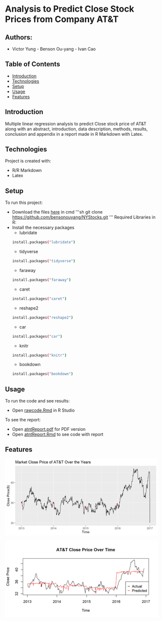 # Analysis to Predict Close Stock Prices from Company AT&T

## Authors:
- Victor Yung - Benson Ou-yang - Ivan Cao

## Table of Contents
* [Introduction](#introduction)
* [Technologies](#technologies)
* [Setup](#setup)
* [Usage](#usage)
* [Features](#features)

## Introduction
Multiple linear regression analysis to predict Close stock price of AT&T along with an abstract, introduction, data description, methods, results, conclusion and appendix in a report made in R Markdown with Latex.

## Technologies
Project is created with:
* R/R Markdown
* Latex

## Setup
To run this project:
* Download the files [here](https://github.com/bensonouyang/NYStocks.git) in cmd
'''sh
git clone https://github.com/bensonouyang/NYStocks.git
'''
Required Libraries in R:
* Install the necessary packages
  - lubridate
  ```sh
  install.packages("lubridate")
  ```
  - tidyverse
  ```sh
  install.packages("tidyverse")
  ```
  - faraway
  ```sh
  install.packages("faraway")
  ```
  - caret
  ```sh
  install.packages("caret")
  ```
  - reshape2
  ```sh
  install.packages("reshape2")
  ```
  - car
  ```sh
  install.packages("car")
  ```
  - knitr
  ```sh
  install.packages("knitr")
  ```
  - bookdown
  ```sh
  install.packages("bookdown")
  ```

## Usage
To run the code and see results:
* Open [rawcode.Rmd](https://github.com/bensonouyang/NYStocks/blob/main/rawcode.Rmd) in R Studio

To see the report:
* Open [atntReport.pdf](https://github.com/bensonouyang/NYStocks/blob/main/atntReport.pdf) for PDF version
* Open [atntReport.Rmd](https://github.com/bensonouyang/NYStocks/blob/main/atntReport.Rmd) to see code with report
 
## Features

<p align="center">
  <a href="https://raw.githubusercontent.com/bensonouyang/NYStocks/main/Figs/c-plot-1.png">
    <img src="Figs/c-plot-1.png">
  </a>
</p>

<p align="center">
  <a href="https://raw.githubusercontent.com/bensonouyang/NYStocks/main/Figs/unnamed-chunk-20-2.png">
    <img src="Figs/unnamed-chunk-20-2.png">
  </a>
</p>


